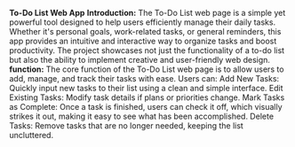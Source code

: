 **To-Do List Web App**
**Introduction:**
The To-Do List web page is a simple yet powerful tool designed to help users efficiently manage their daily tasks. 
Whether it's personal goals, work-related tasks, or general reminders, this app provides an intuitive and interactive way to organize tasks and boost productivity. 
The project showcases not just the functionality of a to-do list but also the ability to implement creative and user-friendly web design.
**function:**
The core function of the To-Do List web page is to allow users to add, manage, and track their tasks with ease. Users can:
Add New Tasks: Quickly input new tasks to their list using a clean and simple interface.
Edit Existing Tasks: Modify task details if plans or priorities change.
Mark Tasks as Complete: Once a task is finished, users can check it off, which visually strikes it out, making it easy to see what has been accomplished.
Delete Tasks: Remove tasks that are no longer needed, keeping the list uncluttered.





